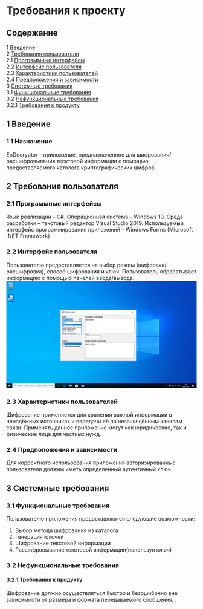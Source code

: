 # Требования к проекту
## Содержание
1 [Введение](#1-введение)\
2 [Требования пользователя](№2-требования-пользователя)\
 2.1 [Программные интерфейсы](#21-программные-интерфейсы)\
 2.2 [Интерфейс пользователя](#22-интерфейс-пользователя)\
 2.3 [Характеристики пользователей](#23-характеристики-пользователей)\
 2.4 [Предположения и зависимости](#24-предположения-и-зависимости)\
3 [Системные требования](#3-системные-требования)\
 3.1 [Функциональные требования](#31-функциональные-требования)\
 3.2 [Нефункциональные требования](#32-нефункциональные-требования)\
  3.2.1 [Требования к продукту](#321-требования-к-продукту)
## 1 Введение
### 1.1 Назначение
EnDecryptor – приложение, предназначенное для шифрования/расшифровывания тесктовой информации c помощью предоставляемого католога криптографических шифров.
## 2 Требования пользователя
### 2.1 Программные интерфейсы
Язык реализации – C#. Операционная система – Windows 10. Среда разработки – текстовый редактор Visual Studio 2019.
Используемый интерфейс программирования приложений - Windows Forms (Microsoft .NET Framework)
### 2.2 Интерфейс пользователя
Пользователю предоставляется на выбор режим (шифровка/расшифровка), способ шифрования и ключ.
Пользователь обрабатывает информацию с помощью панелей ввода/вывода.
![alt text](https://github.com/APridy/EnDecryptor/blob/main/Documents/Mockup/Mockup.png)
### 2.3 Характеристики пользователей
Шифрование применяется для хранения важной информации в ненадёжных источниках и передачи её по незащищённым каналам связи. Применять данное приложение могут как юридические, так и физические лица для частных нужд.
### 2.4 Предположения и зависимости
Для корректного использования приложения авторизированные пользователи должны иметь определенный аутентичный ключ
## 3 Системные требования
### 3.1 Функциональные требования
Пользователю приложения предоставляются следующие возможности:
1. Выбор метода шифрования из каталога
2. Генерация ключей
3. Шифрование текстовой информации
4. Расшифровывание текстовой информации(используя ключ)
### 3.2 Нефункциональные требования
#### 3.2.1 Требования к продукту
Шифрование должно осуществляться быстро и безошибочно вне зависимости от размера и формата передаваемого сообщения, . 
